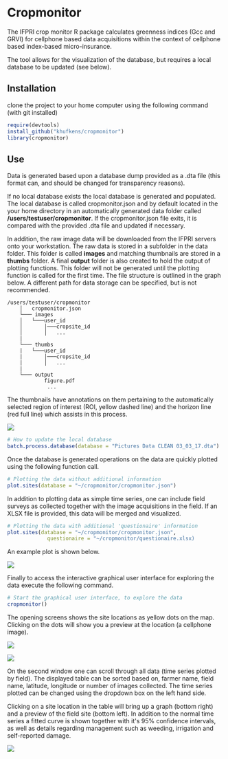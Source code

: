 
# Cropmonitor

The IFPRI crop monitor R package calculates greenness indices (Gcc and GRVI) for cellphone based data acquisitions within the context of cellphone based index-based micro-insurance.

The tool allows for the visualization of the database, but requires a local database to be updated (see below).

## Installation

clone the project to your home computer using the following command (with git installed)

```R
require(devtools)
install_github("khufkens/cropmonitor")
library(cropmonitor)
```

## Use

Data is generated based upon a database dump provided as a .dta file (this format can, and should be changed for transparency reasons).

If no local database exists the local database is generated and populated. The local database is called cropmonitor.json and by default located in the your home directory in an automatically generated data folder called **/users/testuser/cropmonitor**. If the cropmonitor.json file exits, it is compared with the provided .dta file and updated if necessary.

In addition, the raw image data will be downloaded from the IFPRI servers onto your workstation. The raw data is stored in a subfolder in the data folder. This folder is called **images** and matching thumbnails are stored in a **thumbs** folder. A final **output** folder is also created to hold the output of plotting functions. This folder will not be generated until the plotting function is called for the first time. The file structure is outlined in the graph below. A different path for data storage can be specified, but is not recommended.

```
/users/testuser/cropmonitor
	│   cropmonitor.json
	└─── images
	│   └───user_id
	│       │───cropsite_id
	│       │   ...
	|
	└─── thumbs
	|   └───user_id
	|       │───cropsite_id
	|       │   ...
	|
	└─── output
 		    figure.pdf
			 ...

```

The thumbnails have annotations on them pertaining to the automatically selected region of interest (ROI, yellow dashed line) and the horizon line (red full line) which assists in this process.

![](https://dl.dropboxusercontent.com/s/4xffya4jr4g89cd/thumb.jpg)

```R
# How to update the local database
batch.process.database(database = "Pictures Data CLEAN 03_03_17.dta")

```

Once the database is generated operations on the data are quickly plotted using the following function call.

```R
# Plotting the data without additional information
plot.sites(database = "~/cropmonitor/cropmonitor.json")
```

In addition to plotting data as simple time series, one can include field surveys as collected together with the image acquisitions in the field. If an XLSX file is provided, this data will be merged and visualized. 

```R
# Plotting the data with additional 'questionaire' information
plot.sites(database = "~/cropmonitor/cropmonitor.json",
			 questionaire = "~/cropmonitor/questionaire.xlsx)
```

An example plot is shown below.

![](https://dl.dropboxusercontent.com/s/eqjvi64xbiic2tu/plot.png)

Finally to access the interactive graphical user interface for exploring the data execute the following command.

```R
# Start the graphical user interface, to explore the data
cropmonitor()
```

The opening screens shows the site locations as yellow dots on the map. Clicking on the dots will show you a preview at the location (a cellphone image).

![](https://dl.dropboxusercontent.com/s/5t12bhad7n4kyfm/map.png)

![](https://dl.dropboxusercontent.com/s/2d6hn9ho4fgvrlm/map_detail.png)

On the second window one can scroll through all data (time series plotted by field). The displayed table can be sorted based on, farmer name, field name, latitude, longitude or number of images collected. The time series plotted can be changed using the dropdown box on the left hand side.

Clicking on a site location in the table will bring up a graph (bottom right) and a preview of the field site (bottom left). In addition to the normal time series a fitted curve is shown together with it's 95% confidence intervals, as well as details regarding management such as weeding, irrigation and self-reported damage.

![](https://dl.dropboxusercontent.com/s/qgclvxbrok7sj18/time_series.png)
